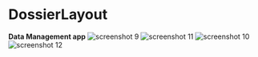 # DossierLayout
**Data Management app**
![screenshot 9](https://user-images.githubusercontent.com/26044298/36606267-35548134-1891-11e8-89a1-884cc6e39e36.png)
![screenshot 11](https://user-images.githubusercontent.com/26044298/36606274-3a1d2842-1891-11e8-925c-256f0b088b2f.png)
![screenshot 10](https://user-images.githubusercontent.com/26044298/36606253-2dd57918-1891-11e8-9125-a65a062b9699.png)
![screenshot 12](https://user-images.githubusercontent.com/26044298/36606284-3ea71788-1891-11e8-8b75-4029329f1cc3.png)
